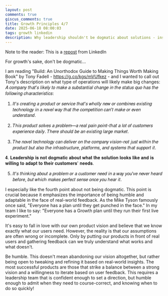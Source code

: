 ```yaml
---
layout: post
comments: true
giscus_comments: true
title: Growth Principles 4/7
date: 2025-06-18 08:00:03
tags: growth linkedin
description: Why leadership shouldn't be dogmatic about solutions - insights from Tony Fadell's "Build" on adapting to customer needs and staying humble about assumptions.
---
```


Note to the reader: This is a [repost](https://www.linkedin.com/posts/yewjinlim_build-an-unorthodox-guide-to-making-things-activity-7177726116948795393-N0Yd?utm_source=share&utm_medium=member_desktop&rcm=ACoAAAD4xmMBhqAf0RkmEot2NJkJA3gvq31H7Os) from LinkedIn

For growth's sake, don't be dogmatic...

I am reading "Build: An Unorthodox Guide to Making Things Worth Making
Book" by Tony Fadell - https://g.co/kgs/mVUfkez - and I wanted to call out Tony's description on what type of operations will likely make big changes:
𝐴 𝑐𝑜𝑚𝑝𝑎𝑛𝑦 𝑡ℎ𝑎𝑡’𝑠 𝑙𝑖𝑘𝑒𝑙𝑦 𝑡𝑜 𝑚𝑎𝑘𝑒 𝑎 𝑠𝑢𝑏𝑠𝑡𝑎𝑛𝑡𝑖𝑎𝑙 𝑐ℎ𝑎𝑛𝑔𝑒 𝑖𝑛 𝑡ℎ𝑒 𝑠𝑡𝑎𝑡𝑢𝑠 𝑞𝑢𝑜 ℎ𝑎𝑠 𝑡ℎ𝑒 𝑓𝑜𝑙𝑙𝑜𝑤𝑖𝑛𝑔 𝑐ℎ𝑎𝑟𝑎𝑐𝑡𝑒𝑟𝑖𝑠𝑡𝑖𝑐𝑠:

1. 𝐼𝑡'𝑠 𝑐𝑟𝑒𝑎𝑡𝑖𝑛𝑔 𝑎 𝑝𝑟𝑜𝑑𝑢𝑐𝑡 𝑜𝑟 𝑠𝑒𝑟𝑣𝑖𝑐𝑒 𝑡ℎ𝑎𝑡'𝑠 𝑤ℎ𝑜𝑙𝑙𝑦 𝑛𝑒𝑤 𝑜𝑟 𝑐𝑜𝑚𝑏𝑖𝑛𝑒𝑠 𝑒𝑥𝑖𝑠𝑡𝑖𝑛𝑔 𝑡𝑒𝑐ℎ𝑛𝑜𝑙𝑜𝑔𝑦 𝑖𝑛 𝑎 𝑛𝑜𝑣𝑒𝑙 𝑤𝑎𝑦 𝑡ℎ𝑎𝑡 𝑡ℎ𝑒 𝑐𝑜𝑚𝑝𝑒𝑡𝑖𝑡𝑖𝑜𝑛 𝑐𝑎𝑛'𝑡 𝑚𝑎𝑘𝑒 𝑜𝑟 𝑒𝑣𝑒𝑛 𝑢𝑛𝑑𝑒𝑟𝑠𝑡𝑎𝑛𝑑.

2. 𝑇ℎ𝑖𝑠 𝑝𝑟𝑜𝑑𝑢𝑐𝑡 𝑠𝑜𝑙𝑣𝑒𝑠 𝑎 𝑝𝑟𝑜𝑏𝑙𝑒𝑚—𝑎 𝑟𝑒𝑎𝑙 𝑝𝑎𝑖𝑛 𝑝𝑜𝑖𝑛𝑡-𝑡ℎ𝑎𝑡 𝑎 𝑙𝑜𝑡 𝑜𝑓 𝑐𝑢𝑠𝑡𝑜𝑚𝑒𝑟𝑠 𝑒𝑥𝑝𝑒𝑟𝑖𝑒𝑛𝑐𝑒 𝑑𝑎𝑖𝑙𝑦. 𝑇ℎ𝑒𝑟𝑒 𝑠ℎ𝑜𝑢𝑙𝑑 𝑏𝑒 𝑎𝑛 𝑒𝑥𝑖𝑠𝑡𝑖𝑛𝑔 𝑙𝑎𝑟𝑔𝑒 𝑚𝑎𝑟𝑘𝑒𝑡.

3. 𝑇ℎ𝑒 𝑛𝑜𝑣𝑒𝑙 𝑡𝑒𝑐ℎ𝑛𝑜𝑙𝑜𝑔𝑦 𝑐𝑎𝑛 𝑑𝑒𝑙𝑖𝑣𝑒𝑟 𝑜𝑛 𝑡ℎ𝑒 𝑐𝑜𝑚𝑝𝑎𝑛𝑦 𝑣𝑖𝑠𝑖𝑜𝑛-𝑛𝑜𝑡 𝑗𝑢𝑠𝑡 𝑤𝑖𝑡ℎ𝑖𝑛 𝑡ℎ𝑒 𝑝𝑟𝑜𝑑𝑢𝑐𝑡 𝑏𝑢𝑡 𝑎𝑙𝑠𝑜 𝑡ℎ𝑒 𝑖𝑛𝑓𝑟𝑎𝑠𝑡𝑟𝑢𝑐𝑡𝑢𝑟𝑒, 𝑝𝑙𝑎𝑡𝑓𝑜𝑟𝑚𝑠, 𝑎𝑛𝑑 𝑠𝑦𝑠𝑡𝑒𝑚𝑠 𝑡ℎ𝑎𝑡 𝑠𝑢𝑝𝑝𝑜𝑟𝑡 𝑖𝑡.

𝟒. 𝐋𝐞𝐚𝐝𝐞𝐫𝐬𝐡𝐢𝐩 𝐢𝐬 𝐧𝐨𝐭 𝐝𝐨𝐠𝐦𝐚𝐭𝐢𝐜 𝐚𝐛𝐨𝐮𝐭 𝐰𝐡𝐚𝐭 𝐭𝐡𝐞 𝐬𝐨𝐥𝐮𝐭𝐢𝐨𝐧 𝐥𝐨𝐨𝐤𝐬 𝐥𝐢𝐤𝐞 𝐚𝐧𝐝 𝐢𝐬 𝐰𝐢𝐥𝐥𝐢𝐧𝐠 𝐭𝐨 𝐚𝐝𝐚𝐩𝐭 𝐭𝐨 𝐭𝐡𝐞𝐢𝐫 𝐜𝐮𝐬𝐭𝐨𝐦𝐞𝐫𝐬' 𝐧𝐞𝐞𝐝𝐬.

5. 𝐼𝑡'𝑠 𝑡ℎ𝑖𝑛𝑘𝑖𝑛𝑔 𝑎𝑏𝑜𝑢𝑡 𝑎 𝑝𝑟𝑜𝑏𝑙𝑒𝑚 𝑜𝑟 𝑎 𝑐𝑢𝑠𝑡𝑜𝑚𝑒𝑟 𝑛𝑒𝑒𝑑 𝑖𝑛 𝑎 𝑤𝑎𝑦 𝑦𝑜𝑢'𝑣𝑒 𝑛𝑒𝑣𝑒𝑟 ℎ𝑒𝑎𝑟𝑑 𝑏𝑒𝑓𝑜𝑟𝑒, 𝑏𝑢𝑡 𝑤ℎ𝑖𝑐ℎ 𝑚𝑎𝑘𝑒𝑠 𝑝𝑒𝑟𝑓𝑒𝑐𝑡 𝑠𝑒𝑛𝑠𝑒 𝑜𝑛𝑐𝑒 𝑦𝑜𝑢 ℎ𝑒𝑎𝑟 𝑖𝑡.

I especially like the fourth point about not being dogmatic. This point is crucial because it emphasizes the importance of being humble and adaptable in the face of real-world feedback. As the Mike Tyson famously once said, "Everyone has a plan until they get punched in the face." In my team I like to say: "Everyone has a Growth plan until they run their first live experiment."

It's easy to fall in love with our own product vision and believe that we know exactly what our users need. However, the reality is that our assumptions are often wrong or incomplete. Only by putting our products in front of real users and gathering feedback can we truly understand what works and what doesn't.

Be humble. This doesn't mean abandoning our vision altogether, but rather being open to tweaking and refining it based on real-world insights. The most successful products are those that strike a balance between a strong vision and a willingness to iterate based on user feedback. This requires a leadership team that is confident enough to set a direction, but humble enough to admit when they need to course-correct, and knowing when to do so quickly!
